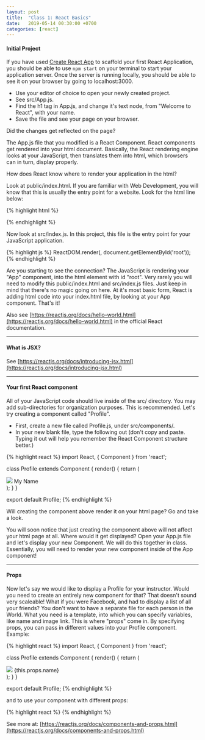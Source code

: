 ```yaml
---
layout: post
title:  "Class 1: React Basics"
date:   2019-05-14 00:30:00 +0700
categories: [react]
---
```


#### Initial Project

If you have used [Create React App](https://github.com/facebookincubator/create-react-app) to scaffold your first React Application, you should be able to use `npm start` on your terminal to start your application server. Once the server is running locally, you should be able to see it on your browser by going to localhost:3000.

- Use your editor of choice to open your newly created project.
- See src/App.js.
- Find the h1 tag in App.js, and change it's text node, from "Welcome to React", with your name.
- Save the file and see your page on your browser.

Did the changes get reflected on the page?

The App.js file that you modified is a React Component. React components get rendered into your html document. Basically, the React rendering engine looks at your JavaScript, then translates them into html, which browsers can in turn, display properly.

How does React know where to render your application in the html?

Look at public/index.html. If you are familiar with Web Development, you will know that this is usually the entry point for a website. Look for the html line below:

{% highlight html %}
<div id="root"></div>
{% endhighlight %}

Now look at src/index.js. In this project, this file is the entry point for your JavaScript application.

{% highlight js %}
ReactDOM.render(<App />, document.getElementById('root'));
{% endhighlight %}

Are you starting to see the connection? The JavaScript is rendering your "App" component, into the html element with id "root". Very rarely you will need to modify this public/index.html and src/index.js files. Just keep in mind that there's no magic going on here. At it's most basic form, React is adding html code into your index.html file, by looking at your App component. That's it!

Also see [https://reactjs.org/docs/hello-world.html](https://reactjs.org/docs/hello-world.html) in the official React documentation.

---

#### What is JSX?
See [https://reactjs.org/docs/introducing-jsx.html](https://reactjs.org/docs/introducing-jsx.html)

---

#### Your first React component

All of your JavaScript code should live inside of the src/ directory. You may add sub-directories for organization purposes. This is recommended. Let's try creating a component called "Profile".

- First, create a new file called Profile.js, under src/components/.
- In your new blank file, type the following out (don't copy and paste. Typing it out will help you remember the React Component structure better.)

{% highlight react %}
import React, { Component } from 'react';

class Profile extends Component {
  render() {
    return (
      <div>
        <img src="some/image/url" />
        <span>My Name</span>
      </div>
    );
  }
}

export default Profile;
{% endhighlight %}

Will creating the component above render it on your html page? Go and take a look.

You will soon notice that just creating the component above will not affect your html page at all. Where would it get displayed?
Open your App.js file and let's display your new Component. We will do this together in class.
Essentially, you will need to render your new component inside of the App component!

---

#### Props

Now let's say we would like to display a Profile for your instructor. Would you need to create an entirely new component for that? That doesn't sound very scaleable! What if you were Facebook, and had to display a list of all your friends? You don't want to have a separate file for each person in the World. What you need is a template, into which you can specify variables, like name and image link.
This is where "props" come in. By specifying props, you can pass in different values into your Profile component. Example:

{% highlight react %}
import React, { Component } from 'react';

class Profile extends Component {
  render() {
    return (
      <div>
        <img src={this.props.imageUrl} />
        <span>{this.props.name}</span>
      </div>
    );
  }
}

export default Profile;
{% endhighlight %}

and to use your component with different props:

{% highlight react %}
<Profile name="Your Name" imageUrl="your image url" />
<Profile name="Daniel Takeuchi" imageUrl="some other url" />
{% endhighlight %}

See more at: [https://reactjs.org/docs/components-and-props.html](https://reactjs.org/docs/components-and-props.html)
